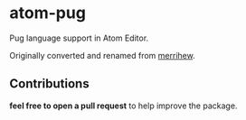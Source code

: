 atom-pug
=========

Pug language support in Atom Editor.

Originally converted and renamed from [merrihew](https://github.com/merrihew/atom-jade).

Contributions
---------

**feel free to open a pull request** to help improve the package.
